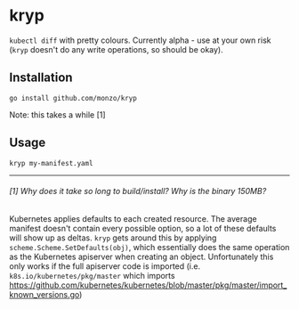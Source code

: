 # kryp

`kubectl diff` with pretty colours. Currently alpha - use at your own risk (`kryp` doesn't do any write operations, so should be okay).

## Installation

`go install github.com/monzo/kryp`

Note: this takes a while [1]

## Usage

`kryp my-manifest.yaml`


---
###### [1] Why does it take so long to build/install? Why is the binary 150MB?

Kubernetes applies defaults to each created resource. The average manifest doesn't contain every possible option, so a lot of these defaults will show up as deltas. `kryp` gets around this by applying `scheme.Scheme.SetDefaults(obj)`, which essentially does the same operation as the Kubernetes apiserver when creating an object. Unfortunately this only works if the full apiserver code is imported (i.e. `k8s.io/kubernetes/pkg/master` which imports https://github.com/kubernetes/kubernetes/blob/master/pkg/master/import_known_versions.go)
